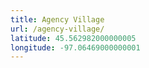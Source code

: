 ```yaml
---
title: Agency Village
url: /agency-village/
latitude: 45.562982000000005
longitude: -97.06469000000001
---
```

